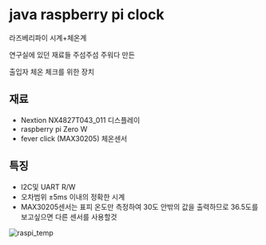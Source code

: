 # java raspberry pi clock
라즈베리파이 시계+체온계

연구실에 있던 재료들 주섬주섬 주워다 만든

출입자 체온 체크를 위한 장치

## 재료
 - Nextion NX4827T043_011 디스플레이
 - raspberry pi Zero W
 - fever click (MAX30205) 체온센서
 
## 특징
 - I2C및 UART R/W
 - 오차범위 ±5ms 이내의 정확한 시계
 - MAX30205센서는 표피 온도만 측정하여 30도 안밖의 값을 출력하므로 36.5도를 보고싶으면 다른 센서를 사용할것

![raspi_temp](https://user-images.githubusercontent.com/20336315/112894190-86189c80-9116-11eb-857e-e2250a86b0d9.jpg)

